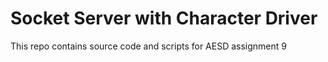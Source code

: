 # Socket Server with Character Driver
This repo contains source code and scripts for AESD assignment 9


